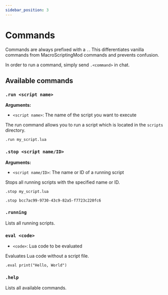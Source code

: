 ```yaml
---
sidebar_position: 3
---
```


# Commands

Commands are always prefixed with a `.`. This differentiates vanilla commands from MacroScriptingMod commands and prevents confusion.

In order to run a command, simply send `.<command>` in chat.

## Available commands

### `.run <script name>`

**Arguments:**

-   `<script name>`: The name of the script you want to execute

The run command allows you to run a script which is located in the `scripts` directory.

```
.run my_script.lua
```

### `.stop <script name/ID>`

**Arguments:**

-   `<script name/ID>`: The name or ID of a running script

Stops all running scripts with the specified name or ID.

```
.stop my_script.lua

.stop bcc7ac99-9730-43c9-82a5-f7723c220fc6
```

### `.running`

Lists all running scripts.

### `eval <code>`

-   `<code>`: Lua code to be evaluated

Evaluates Lua code without a script file.

```
.eval print("Hello, World")
```

### `.help`

Lists all available commands.
